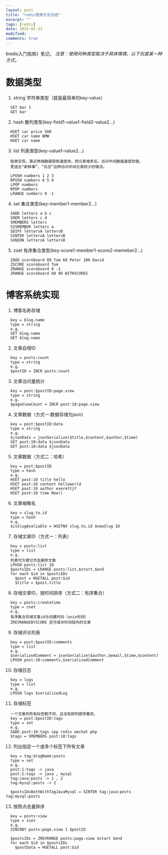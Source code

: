 ```yaml
---
layout: post
title: "redis使用方式总结"
excerpt: ""
tags: [redis]
date: 2015-05-31
modified: 
comments: true
---
```


《redis入门指南》笔记。
*注意：使用何种类型取决于具体情境，以下仅是某一种方式。*

# 数据类型
1. string
  字符串类型（就是最简单的key-value）

~~~
  SET bar 1
  GET bar
~~~

2. hash
  散列类型(key-field1-value1-field2-value2...)

~~~
  HSET car price 500
  HSET car name BMW
  HGET car name
~~~

3. list
  列表类型(key-value1-value2...)

~~~
  链表实现，靠近两端数据获取速度快，而元素增多后，访问中间数据速度较慢。
  更适合“新鲜事”、“日志”这种访问中间元素较少的情况。

  LPUSH numbers 1 2 3
  RPUSH numbers 6 5 4
  LPOP numbers
  RPOP numbers
  LRANGE numbers 0 -1
~~~

4. set
  集合类型(key-member1-member2...)

~~~
  SADD letters a b c
  SREM letters c d
  SMEMBERS letters
  SISMEMBER letters a
  SDIFF lettersA lettersB
  SINTER lettersA lettersB
  SUNION lettersA lettersB
~~~

5. zset
  有序集合类型(key-score1-member1-score2-memeber2...)

~~~
  ZADD scoreboard 89 Tom 68 Peter 100 David
  ZSCORE scoreboard Tom
  ZRANGE scoreboard 0 -1
  ZRANGE scoreboard 60 90 WITHSCORES
~~~

# 博客系统实现
1. 博客名称存储

~~~
  key = blog.name
  type = string
  e.g.
  SET blog.name
  GET blog.name
~~~

2. 文章自增ID

~~~
  key = posts:count
  type = string
  e.g.
  $postID = INCR posts:count
~~~

3. 文章访问量统计

~~~
  key = post:$postID:page.view
  type = string
  e.g.
  $pageViewCount = INCR post:10:page.view
~~~

4. 文章数据（方式一:数据存储为json）

~~~
  key = post:$postID:data
  type = string
  e.g.
  $jsonData = jsonSerialize($title,$content,$author,$time)
  SET post:10:data $jsonData
  GET post:10:data $jsonData
~~~

5. 文章数据（方式二：哈希）

~~~
  key = post:$postID
  type = hash
  e.g.
  HSET post:10 title hello
  HSET post:10 content helloworld
  HSET post:10 author everettjf
  HSET post:10 time Now()
~~~

6. 文章缩略名

~~~
  key = slug.to.id
  type = hash
  e.g.
  $isSlugAvaliable = HSETNX slug.to.id $newSlug 10
~~~

7. 存储文章ID（方式一：列表）

~~~
  key = posts:list
  type = list
  e.g.
  列表可方便分页及删除文章
  LPUSH posts:list 10
  $postsIDs = LRANGE posts:list,$start,$end
  for each $id in $postsIDs
    $post = HGETALL post:$id
    $title = $post.title
~~~

8. 存储文章ID，按时间排序（方式二：有序集合）

~~~
  key = posts:createtime
  type = zset
  e.g.
  有序集合存储文章id与创建时间（unix时间）
  ZREVRANGEBYSCORE 还可或许时间段内的文章
~~~

9. 存储评论列表

~~~
  key = post:$postID:comments
  type = list
  e.g.
  $serializedComment = jsonSerialize($author,$email,$time,$content)
  LPUSH post:10:comments,$serializedComment
~~~

10. 存储日志

~~~
  key = logs
  type = list
  e.g.
  LPUSH logs $serializedLog
~~~

11. 存储标签

~~~
  一个文章的所有标签都不同，且没有排列顺序要求。
  key = post:$postID:tags
  type = set
  e.g.
  SADD post:10:tags cpp redis wechat php
  $tags = SMEMBERS post:10:tags
~~~

12. 列出指定一个或多个标签下所有文章

~~~
  key = tag:$tagName:posts
  type = set
  e.g.
  post:1:tags -> java
  post:2:tags -> java , mysql
  tag:java:posts -> 1 , 2
  tag:mysql:posts -> 2

  $postsIDsBothWithTagJavaMysql = SINTER tag:java:posts tag:mysql:posts
~~~

13. 按照点击量排序

~~~
  key = posts:view
  type = zset
  e.g.
  ZINCRBY posts:page.view 1 $postID

  $postsIDs = ZREVRANGE posts:page.view $start $end
  for each $id in $postsIDs
    $postData = HGETALL post:$id
~~~

